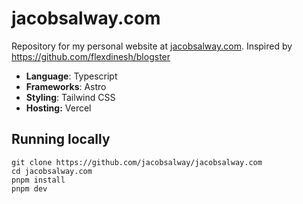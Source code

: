 # jacobsalway.com

Repository for my personal website at [jacobsalway.com](https://jacobsalway.com). Inspired by https://github.com/flexdinesh/blogster

- **Language**: Typescript
- **Frameworks**: Astro
- **Styling**: Tailwind CSS
- **Hosting:** Vercel

## Running locally

```
git clone https://github.com/jacobsalway/jacobsalway.com
cd jacobsalway.com
pnpm install
pnpm dev
```
